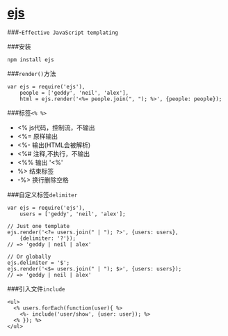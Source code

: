 # [ejs](http://ejs.co/)
###-`Effective JavaScript templating`

###安装
```
npm install ejs
```

###`render()`方法
```
var ejs = require('ejs'),
    people = ['geddy', 'neil', 'alex'],
    html = ejs.render('<%= people.join(", "); %>', {people: people});
```
###标签`<% %>`
* <% js代码，控制流，不输出
* <%= 原样输出
* <%- 输出(HTML会被解析)
* <%# 注释,不执行，不输出
* <%% 输出 '<%'
* %> 结束标签
* -%> 换行删除空格

###自定义标签`delimiter`
```
var ejs = require('ejs'),
    users = ['geddy', 'neil', 'alex'];

// Just one template
ejs.render('<?= users.join(" | "); ?>', {users: users},
    {delimiter: '?'});
// => 'geddy | neil | alex'

// Or globally
ejs.delimiter = '$';
ejs.render('<$= users.join(" | "); $>', {users: users});
// => 'geddy | neil | alex'
```

###引入文件`include`
```
<ul>
  <% users.forEach(function(user){ %>
    <%- include('user/show', {user: user}); %>
  <% }); %>
</ul>
```